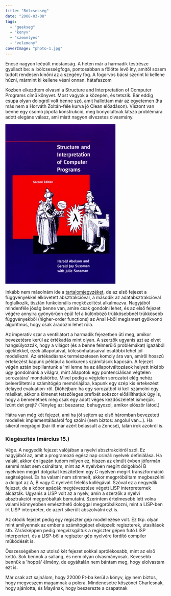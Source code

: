 ```yaml
---
title: "Bölcsesség"
date: "2008-03-08"
tags: 
  - "geekseg"
  - "konyv"
  - "szemelyes"
  - "velemeny"
coverImage: "photo-1.jpg"
---
```


Encsé nagyon leépült mostanság. A héten már a harmadik testrésze gyulladt be: a  bölcsességfoga, pontosabban a fölötte levő íny, amitől sosem tudott rendesen kinőni az a szegény fog. A fogorvos bácsi szerint ki kellene húzni, mármint ki kellene vésni onnan. hátafaszom

Közben elkezdtem olvasni a Structure and Interpretation of Computer Programs című könyvet. Most vagyok a közepén, és tetszik. Bár eddig csupa olyan dologról volt benne szó, amit hallottam már az egyetemen (ha más nem a Horváth Zoltán-féle kurva jó Clean előadáson). Viszont van benne egy csomó jópofa konstrukció, meg bonyolultnak látszó problémára adott elegáns válasz, ami miatt nagyon élvezetes olvasmány.

![sicp-cover](images/sicp-cover-345x500.jpg)

Inkább nem másolnám ide a [tartalomjegyzéket](http://mitpress.mit.edu/sicp/full-text/book/book-Z-H-4.html#%_toc_start), de az első fejezet a függvényekkel elkövetett absztrakcióval, a második az adatabsztrakcióval foglalkozik, tisztán funkcionális megközelítést alkalmazva. Nagyjából mindenféle jóság benne van, amire csak gondolni lehet, és az első fejezet végére annyira gyönyörűen épül fel a különböző trükkösebbnél trükkösebb függvényekből (higher-order functions) az Anal I-ből megismert gyökvonó algoritmus, hogy csak áradozni lehet róla.

Az imperatív szar a ventillátort a harmadik fejezetben üti meg, amikor bevezetésre kerül az értékadás mint olyan. A szerzők ugyanis azt az elvet hangsúlyozzák, hogy a világot (és a benne felmerülő problémákat) igazából ojjektekkel, ezek állapotaival, kölcsönhatásaival ésatöbbi lehet jól modellezni. Az értékadásnak természetesen komoly ára van, amiről hosszú értekezést kapunk például a konkurens számítások kapcsán. A fejezet végén aztán bepillantunk a 'mi lenne ha az állapotváltozások helyett inkább úgy gondolnánk a világra, mint állapotok egy pontenciálisan végtelen sorozatára' mondakörbe. Mivel pedig a végtelen sorozatot elég nehéz beleerőltetni a számítógép memóriájába, kapunk egy szép kis értekezést delayed evaluation-ről. Dióhéjban: ha egy sorozatból ki kell számolni egy másikat, akkor a kimenet tetszőleges prefixét sokszor előállíthatjuk úgy is, hogy a bemenetnek még csak egy adott véges kezdőszeletét ismerjük. Izünt det gréjt? (Tényleg az: beszarsz, behugyozol, amikor először látod.)

Hátra van még két fejezet, ami ha jól sejtem az első háromban bevezetett modellek implementálásáról fog szólni (nem biztos: angolul van...). Ha sikerül megrágni (bár itt már azért belassult a Zencsé), talán írok azokról is.

### Kiegészítés (március 15.)

Vége. A negyedik fejezet valójában a nyelvi absztrakcióról szól. Ez nagyjából az, amit a programozó egész nap csinál: nyelvek definiálása. Ha valaki, akkor én igazán tudom milyen ez, hiszen az elmúlt évben jóformán semmi mást sem csináltam, mint az A nyelvben megírt dolgokból B nyelvben megírt dolgokat készítettem egy C nyelven megírt transzformáció segítségével. És ha valami nem stimmelt, akkor megpróbáltam megbeszélni a dolgot az A, B vagy C nyelvért felelős kollégával. Szóval ez a negyedik fejezet, de a kóbor apácák megtévesztése végett LISP interpreternek álcázták. Ugyanis a LISP volt az a nyelv, amin a szerzők a nyelvi absztrakciót megpróbálták bemutatni. Szerintem értelmesebb lett volna valami könnyebben emészthető dologgal megpróbálkozni, mint a LISP-ben írt LISP interpreter, de azért sikerült abszolválni ezt is.

Az ötödik fejezet pedig egy regiszter gép modellezése volt. Ez tkp. olyan mint amilyennek az ember a számítógépet elképzeli: regiszterek, utasítások stb. Zárásképpen pedig megvizsgáltuk a regiszter gépen futó LISP interpertert, és a LISP-ből a regiszter gép nyelvére fordító compiler működését is.

Összességében az utolsó két fejezet sokkal aprólékosabb, mint az első kettő. Sok bennük a sallang, és nem olyan olvasmányosak. Kevesebb bennük a 'hoppá' élmény, de egyáltalán nem bántam meg, hogy elolvastam ezt is.

Már csak azt sajnálom, hogy 22000 Ft-ba kerül a könyv, így nem biztos, hogy megveszem magamnak a polcra. Mindenesetre köszönet Charlesnak, hogy ajánlotta, és Mayának, hogy beszerezte a csapatnak
